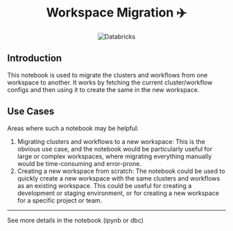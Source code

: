 <h1 align="center">Workspace Migration ✈️</h1>
<p align="center">
    <img alt="Databricks" src="https://img.shields.io/badge/Databricks-FF3621.svg?style=for-the-badge&logo=Databricks&logoColor=white" />
</p>

## Introduction

This notebook is used to migrate the clusters and workflows from one workspace to another. It works by fetching the current cluster/workflow configs and then using it to create the same in the new workspace.

## Use Cases

Areas where such a notebook may be helpful:

1. Migrating clusters and workflows to a new workspace: This is the obvious use case, and the notebook would be particularly useful for large or complex workspaces, where migrating everything manually would be time-consuming and error-prone.
2. Creating a new workspace from scratch: The notebook could be used to quickly create a new workspace with the same clusters and workflows as an existing workspace. This could be useful for creating a development or staging environment, or for creating a new workspace for a specific project or team.

---
See more details in the notebook (ipynb or dbc)
